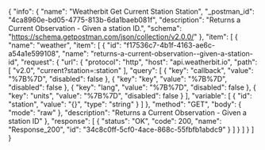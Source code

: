 {
  "info": {
    "name": "Weatherbit Get Current Station Station",
    "_postman_id": "4ca8960e-bd05-4775-813b-6da1baeb081f",
    "description": "Returns a Current Observation - Given a station ID.",
    "schema": "https://schema.getpostman.com/json/collection/v2.0.0/"
  },
  "item": [
    {
      "name": "weather",
      "item": [
        {
          "id": "f17536c7-4b1f-4163-ae6c-a54a1e599108",
          "name": "returns-a-current-observation--given-a-station-id",
          "request": {
            "url": {
              "protocol": "http",
              "host": "api.weatherbit.io",
              "path": [
                "v2.0",
                "current?station=:station"
              ],
              "query": [
                {
                  "key": "callback",
                  "value": "%7B%7D",
                  "disabled": false
                },
                {
                  "key": "key",
                  "value": "%7B%7D",
                  "disabled": false
                },
                {
                  "key": "lang",
                  "value": "%7B%7D",
                  "disabled": false
                },
                {
                  "key": "units",
                  "value": "%7B%7D",
                  "disabled": false
                }
              ],
              "variable": [
                {
                  "id": "station",
                  "value": "{}",
                  "type": "string"
                }
              ]
            },
            "method": "GET",
            "body": {
              "mode": "raw"
            },
            "description": "Returns a Current Observation - Given a station ID"
          },
          "response": [
            {
              "status": "OK",
              "code": 200,
              "name": "Response_200",
              "id": "34c8c0ff-5cf0-4ace-868c-55fbfb1abdc9"
            }
          ]
        }
      ]
    }
  ]
}